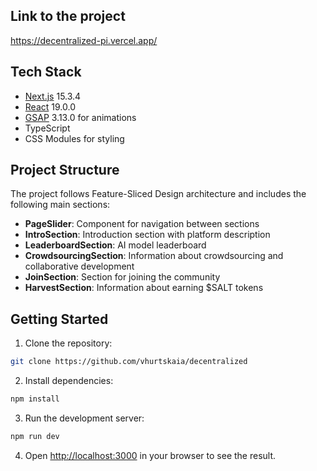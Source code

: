 ## Link to the project
https://decentralized-pi.vercel.app/

## Tech Stack

- [Next.js](https://nextjs.org) 15.3.4
- [React](https://react.dev) 19.0.0
- [GSAP](https://gsap.com) 3.13.0 for animations
- TypeScript
- CSS Modules for styling

## Project Structure

The project follows Feature-Sliced Design architecture and includes the following main sections:

- **PageSlider**: Component for navigation between sections
- **IntroSection**: Introduction section with platform description
- **LeaderboardSection**: AI model leaderboard
- **CrowdsourcingSection**: Information about crowdsourcing and collaborative development
- **JoinSection**: Section for joining the community
- **HarvestSection**: Information about earning $SALT tokens

## Getting Started

1. Clone the repository:
```bash
git clone https://github.com/vhurtskaia/decentralized
```

2. Install dependencies:
```bash
npm install
```

3. Run the development server:
```bash
npm run dev
```

4. Open [http://localhost:3000](http://localhost:3000) in your browser to see the result.